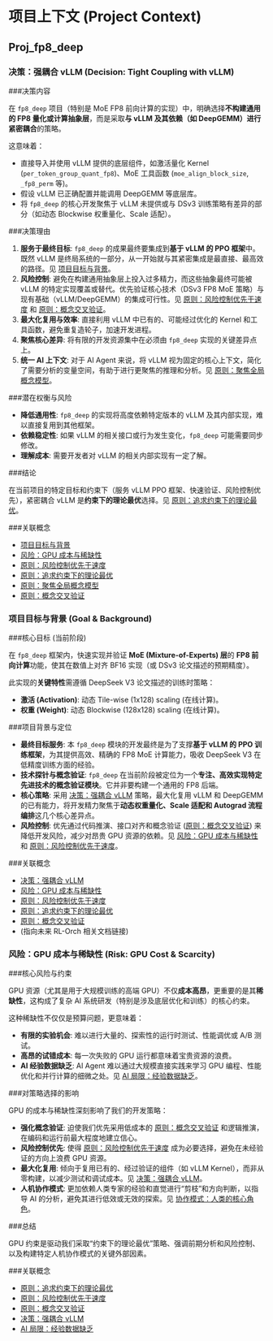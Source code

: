 # 项目上下文 (Project Context)

## Proj_fp8_deep

### <a id="decision_vllm_coupling"></a>决策：强耦合 vLLM (Decision: Tight Coupling with vLLM)

###决策内容

在 `fp8_deep` 项目（特别是 MoE FP8 前向计算的实现）中，明确选择**不构建通用的 FP8 量化或计算抽象层**，而是采取**与 vLLM 及其依赖（如 DeepGEMM）进行紧密耦合**的策略。

这意味着：
*   直接导入并使用 vLLM 提供的底层组件，如激活量化 Kernel (`per_token_group_quant_fp8`)、MoE 工具函数 (`moe_align_block_size`, `_fp8_perm` 等)。
*   假设 vLLM 已正确配置并能调用 DeepGEMM 等底层库。
*   将 `fp8_deep` 的核心开发聚焦于 vLLM 未提供或与 DSv3 训练策略有差异的部分（如动态 Blockwise 权重量化、Scale 适配）。

###决策理由

1.  **服务于最终目标**: `fp8_deep` 的成果最终要集成到**基于 vLLM 的 PPO 框架**中。既然 vLLM 是终局系统的一部分，从一开始就与其紧密集成是最直接、最高效的路径。见 [项目目标与背景](#goal)。
2.  **风险控制**: 避免在构建通用抽象层上投入过多精力，而这些抽象最终可能被 vLLM 的特定实现覆盖或替代。优先验证核心技术（DSv3 FP8 MoE 策略）与现有基础（vLLM/DeepGEMM）的集成可行性。见 [原则：风险控制优先于速度](../../01_principles/p_risk_control_over_speed.md) 和 [原则：概念交叉验证](../../01_principles/p_conceptual_cross_validation.md)。
3.  **最大化复用与效率**: 直接利用 vLLM 中已有的、可能经过优化的 Kernel 和工具函数，避免重复造轮子，加速开发进程。
4.  **聚焦核心差异**: 将有限的开发资源集中在必须由 `fp8_deep` 实现的关键差异点上。
5.  **统一 AI 上下文**: 对于 AI Agent 来说，将 vLLM 视为固定的核心上下文，简化了需要分析的变量空间，有助于进行更聚焦的推理和分析。见 [原则：聚焦全局概念模型](../../01_principles/p_global_modeling_focus.md)。

###潜在权衡与风险

*   **降低通用性**: `fp8_deep` 的实现将高度依赖特定版本的 vLLM 及其内部实现，难以直接复用到其他框架。
*   **依赖稳定性**: 如果 vLLM 的相关接口或行为发生变化，`fp8_deep` 可能需要同步修改。
*   **理解成本**: 需要开发者对 vLLM 的相关内部实现有一定了解。

###结论

在当前项目的特定目标和约束下（服务 vLLM PPO 框架、快速验证、风险控制优先），紧密耦合 vLLM 是**约束下的理论最优**选择。见 [原则：追求约束下的理论最优](../../01_principles/p_constrained_optimality.md)。

###关联概念

*   [项目目标与背景](#goal)
*   [风险：GPU 成本与稀缺性](#risk_gpu_cost)
*   [原则：风险控制优先于速度](../../01_principles/p_risk_control_over_speed.md)
*   [原则：追求约束下的理论最优](../../01_principles/p_constrained_optimality.md)
*   [原则：聚焦全局概念模型](../../01_principles/p_global_modeling_focus.md)
*   [原则：概念交叉验证](../../01_principles/p_conceptual_cross_validation.md)

### <a id="goal"></a>项目目标与背景 (Goal & Background)

###核心目标 (当前阶段)

在 `fp8_deep` 框架内，快速实现并验证 **MoE (Mixture-of-Experts) 层**的 **FP8 前向计算**功能，使其在数值上对齐 BF16 实现（或 DSv3 论文描述的预期精度）。

此实现的**关键特性**需遵循 DeepSeek V3 论文描述的训练时策略：
*   **激活 (Activation)**: 动态 Tile-wise (1x128) scaling (在线计算)。
*   **权重 (Weight)**: 动态 Blockwise (128x128) scaling (在线计算)。

###项目背景与定位

*   **最终目标服务**: 本 `fp8_deep` 模块的开发最终是为了支撑**基于 vLLM 的 PPO 训练框架**，为其提供高效、精确的 FP8 MoE 计算能力，吸收 DeepSeek V3 在低精度训练方面的经验。
*   **技术探针与概念验证**: `fp8_deep` 在当前阶段被定位为一个**专注、高效实现特定先进技术的概念验证模块**。它并非要构建一个通用的 FP8 后端。
*   **核心策略**: 采用 [决策：强耦合 vLLM](#decision_vllm_coupling) 策略，最大化复用 vLLM 和 DeepGEMM 的已有能力，将开发精力聚焦于**动态权重量化、Scale 适配和 Autograd 流程编排**这几个核心差异点。
*   **风险控制**: 优先通过代码推演、接口对齐和概念验证 ([原则：概念交叉验证](../../01_principles/p_conceptual_cross_validation.md)) 来降低开发风险，减少对昂贵 GPU 资源的依赖。见 [风险：GPU 成本与稀缺性](#risk_gpu_cost) 和 [原则：风险控制优先于速度](../../01_principles/p_risk_control_over_speed.md)。

###关联概念

*   [决策：强耦合 vLLM](#decision_vllm_coupling)
*   [风险：GPU 成本与稀缺性](#risk_gpu_cost)
*   [原则：风险控制优先于速度](../../01_principles/p_risk_control_over_speed.md)
*   [原则：追求约束下的理论最优](../../01_principles/p_constrained_optimality.md)
*   [原则：概念交叉验证](../../01_principles/p_conceptual_cross_validation.md)
*   (指向未来 RL-Orch 相关文档链接)

### <a id="risk_gpu_cost"></a>风险：GPU 成本与稀缺性 (Risk: GPU Cost & Scarcity)

###核心风险与约束

GPU 资源（尤其是用于大规模训练的高端 GPU）不仅**成本高昂**，更重要的是其**稀缺性**，这构成了复杂 AI 系统研发（特别是涉及底层优化和训练）的核心约束。

这种稀缺性不仅仅是预算问题，更意味着：
*   **有限的实验机会**: 难以进行大量的、探索性的运行时测试、性能调优或 A/B 测试。
*   **高昂的试错成本**: 每一次失败的 GPU 运行都意味着宝贵资源的浪费。
*   **AI 经验数据缺乏**: AI Agent 难以通过大规模直接实践来学习 GPU 编程、性能优化和并行计算的细微之处。见 [AI 局限：经验数据缺乏](../../03_ai_limitations/lim_experiential_data.md)。

###对策略选择的影响

GPU 的成本与稀缺性深刻影响了我们的开发策略：
*   **强化概念验证**: 迫使我们优先采用低成本的 [原则：概念交叉验证](../../01_principles/p_conceptual_cross_validation.md) 和逻辑推演，在编码和运行前最大程度地建立信心。
*   **风险控制优先**: 使得 [原则：风险控制优先于速度](../../01_principles/p_risk_control_over_speed.md) 成为必要选择，避免在未经验证的方向上浪费 GPU 资源。
*   **最大化复用**: 倾向于复用已有的、经过验证的组件（如 vLLM Kernel），而非从零构建，以减少测试和调试成本。见 [决策：强耦合 vLLM](#decision_vllm_coupling)。
*   **人机协作模式**: 更加依赖人类专家的经验和直觉进行“剪枝”和方向判断，以指导 AI 的分析，避免其进行低效或无效的探索。见 [协作模式：人类的核心角色](../../04_collaboration_model/cm_human_roles.md#有效剪枝与聚焦)。

###总结

GPU 约束是驱动我们采取“约束下的理论最优”策略、强调前期分析和风险控制、以及构建特定人机协作模式的关键外部因素。

###关联概念

*   [原则：追求约束下的理论最优](../../01_principles/p_constrained_optimality.md)
*   [原则：风险控制优先于速度](../../01_principles/p_risk_control_over_speed.md)
*   [原则：概念交叉验证](../../01_principles/p_conceptual_cross_validation.md)
*   [决策：强耦合 vLLM](#decision_vllm_coupling)
*   [AI 局限：经验数据缺乏](../../03_ai_limitations/lim_experiential_data.md)

